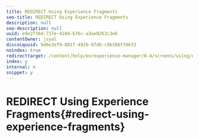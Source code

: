 ```yaml
---
title: REDIRECT Using Experience Fragments
seo-title: REDIRECT Using Experience Fragments
description: null
seo-description: null
uuid: e9e2f36d-737e-410d-b76c-a3ae0263c3e6
contentOwner: jsyal
discoiquuid: 9d6e3ef9-801f-4926-97d6-c9b386f39633
noindex: true
redirecttarget: /content/help/en/experience-manager/6-4/screens/using/experience-fragments-in-screens
index: y
internal: n
snippet: y
---
```


# REDIRECT Using Experience Fragments{#redirect-using-experience-fragments}

